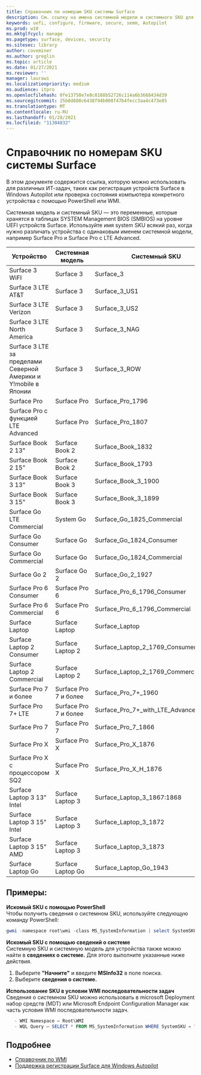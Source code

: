 ```yaml
---
title: Справочник по номерам SKU системы Surface
description: См. ссылку на имена системной модели и системного SKU для всех устройств Surface.
keywords: uefi, configure, firmware, secure, semm, Autopilot
ms.prod: w10
ms.mktglfcycl: manage
ms.pagetype: surface, devices, security
ms.sitesec: library
author: coveminer
ms.author: greglin
ms.topic: article
ms.date: 01/27/2021
ms.reviewer: ''
manager: laurawi
ms.localizationpriority: medium
ms.audience: itpro
ms.openlocfilehash: 0fe13750e7e8c8188b52726c114a6b3668434d39
ms.sourcegitcommit: 25b8d880c6438f94b008f47b4fecc3aa4c473e85
ms.translationtype: MT
ms.contentlocale: ru-RU
ms.lasthandoff: 01/28/2021
ms.locfileid: "11304832"
---
```

# Справочник по номерам SKU системы Surface

В этом документе содержится ссылка, которую можно использовать для различных ИТ-задач, таких как регистрация устройств Surface в Windows Autopilot или проверка состояния компьютера конкретного устройства с помощью PowerShell или WMI.

Системная модель и системный SKU — это переменные, которые хранятся в таблицах SYSTEM Management BIOS (SMBIOS) на уровне UEFI устройств Surface. Используйте имя system SKU всякий раз, когда нужно различать устройства с одинаковым именем системной модели, например Surface Pro и Surface Pro с LTE Advanced.

| Устройство   | Системная модель | Системный SKU       |
| ---------- | ----------- | -------------- |
| Surface 3 WiFI                                               | Surface 3        | Surface_3                        |
| Surface 3 LTE AT&T                                           | Surface 3        | Surface_3_US1                    |
| Surface 3 LTE Verizon                                        | Surface 3        | Surface_3_US2                    |
| Surface 3 LTE North America                                  | Surface 3        | Surface_3_NAG                    |
| Surface 3 LTE за пределами Северной Америки и Y!mobile в Японии | Surface 3        | Surface_3_ROW                    |
| Surface Pro                                                  | Surface Pro      | Surface_Pro_1796                 |
| Surface Pro с функцией LTE Advanced                                | Surface Pro      | Surface_Pro_1807                 |
| Surface Book 2 13"                                        | Surface Book 2   | Surface_Book_1832                |
| Surface Book 2 15"                                        | Surface Book 2   | Surface_Book_1793                |
| Surface Book 3 13"                                        | Surface Book 3   | Surface_Book_3_1900                |
| Surface Book 3 15"                                        | Surface Book 3   | Surface_Book_3_1899
| Surface Go LTE Commercial | System Go | Surface_Go_1825_Commercial |
| Surface Go Consumer                                          | Surface Go       | Surface_Go_1824_Consumer         |
| Surface Go Commercial                                        | Surface Go       | Surface_Go_1824_Commercial       |
| Surface Go 2                                                 | Surface Go 2     | Surface_Go_2_1927                |
| Surface Pro 6 Consumer                                       | Surface Pro 6    | Surface_Pro_6_1796_Consumer      |
| Surface Pro 6 Commercial                                     | Surface Pro 6    | Surface_Pro_6_1796_Commercial    |
| Surface Laptop                                               | Surface Laptop   | Surface_Laptop                   |
| Surface Laptop 2 Consumer                                    | Surface Laptop 2 | Surface_Laptop_2_1769_Consumer   |
| Surface Laptop 2 Commercial                                  | Surface Laptop 2 | Surface_Laptop_2_1769_Commercial |
| Surface Pro 7 и более                                               | Surface Pro 7 и более | Surface_Pro_7+_1960|
| Surface Pro 7+ LTE                                           | Surface Pro 7 и более | Surface_Pro_7+_with_LTE_Advanced_1961|
| Surface Pro 7                 | Surface Pro 7    | Surface_Pro_7_1866         |
| Surface Pro X                 | Surface Pro X    | Surface_Pro_X_1876         |
| Surface Pro X с процессором SQ2                | Surface Pro X    | Surface_Pro_X_H_1876        |
| Surface Laptop 3 13" Intel | Surface Laptop 3 | Surface_Laptop_3_1867:1868 |
| Surface Laptop 3 15" Intel | Surface Laptop 3 | Surface_Laptop_3_1872      |
| Surface Laptop 3 15" AMD   | Surface Laptop 3 | Surface_Laptop_3_1873      | 
| Surface Laptop Go  | Surface Laptop Go | Surface_Laptop_Go_1943      | 

## Примеры: 

**Искомый SKU с помощью PowerShell**  
Чтобы получить сведения о системном SKU, используйте следующую команду PowerShell:

 ``` powershell  
gwmi -namespace root\wmi -class MS_SystemInformation | select SystemSKU 
```

**Искомый SKU с помощью сведений о системе**  
Системную SKU и системную модель для устройства также можно найти в **сведениях о системе.** Для этого выполните указанные ниже действия.

1. Выберите **"Начните"** и введите **MSInfo32** в поле поиска.  
1. Выберите **сведения о системе.**

**Использование SKU в условии WMI последовательности задач**  
Сведения о системном SKU можно использовать в microsoft Deployment набор средств (MDT) или Microsoft Endpoint Configuration Manager как часть условия WMI последовательности задач.

 ``` powershell  
    - WMI Namespace – Root\WMI
    - WQL Query – SELECT * FROM MS_SystemInformation WHERE SystemSKU = "Surface_Pro_1796"
 ``` 

## Подробнее

- [Справочник по WMI](https://docs.microsoft.com/windows/win32/wmisdk/wmi-reference)
- [Поддержка регистрации Surface для Windows Autopilot](surface-autopilot-registration-support.md)
